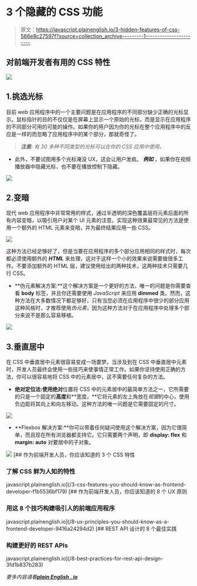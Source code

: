 # 3 个隐藏的 CSS 功能

> 原文：<https://javascript.plainenglish.io/3-hidden-features-of-css-566e8c27597f?source=collection_archive---------1----------------------->

## 对前端开发者有用的 CSS 特性

![](img/c6f3ac960f6727177de5323bf9a84a9c.png)

## 1.挑选光标

目前 web 应用程序中的一个主要问题是在应用程序的不同部分缺少正确的光标显示。鼠标指针的目的不仅仅是在屏幕上显示一个原始的光标，而是显示在应用程序的不同部分可用的可能的操作。如果你的用户因为你的光标在整个应用程序中的反应是一样的而忽略了应用程序中的某个部分，那就奇怪了。

> ***注意:*** *有 30 多种不同类型的光标可以在你的 CSS 应用中使用。*

*   此外，不要试图用多个光标淹没 UX，这会让用户发疯。 ***例如*** ，如果你在视频播放器中隐藏光标，也不要在播放控制下隐藏。

![](img/669f27226187dd22a0c87887ecdfa1eb.png)

## 2.变暗

现代 web 应用程序中非常常用的样式，通过半透明的深色覆盖层将元素后面的所有内容变暗，以吸引用户对某个 UI 元素的注意。实现这种效果最常见的方法是使用一个额外的 HTML 元素来变暗，并为最终结果应用一些 CSS。

![](img/de78efd7c47274f6c70291b695ece387.png)

这种方法已经足够好了，但是当要在应用程序的多个部分应用相同的样式时，每次都必须使用额外的 ***HTML*** 来处理，这对于这样一个小的效果来说需要做很多工作。不要添加额外的 HTML 层，建议使用给出的两种技术，这两种技术只需要几行 CSS。

*   **伪元素解决方案:**这个解决方案是一个更好的方法，唯一的问题是你需要查看 **body** 标签，并且你还需要使用 *JavaScript* 来应用 **dimmed** 类。然而，这种方法在大多数情况下都足够好，只有当您必须在应用程序中很少的部分应用这种风格时，才推荐使用*伪元素*，因为这种方法对于在应用程序中处理多个部分来说不是那么容易移植。

![](img/90d28f009fceedddabdbddaeb7bb5aed.png)

## 3.垂直居中

在 CSS 中垂直居中元素很容易变成一场噩梦。当涉及到在 CSS 中垂直居中元素时，开发人员最终会使用一些技巧来使事情正常工作。如果你坚持使用正确的方法，你可以很容易地将 CSS 中的元素居中，这不需要任何复杂的方法。

*   **绝对定位法:**使用**绝对**位置将 CSS 中的元素居中的最简单方法之一，它所需要的只是一个固定的**高度**和**宽度。**它将元素的左上角放在*视窗*的中心，使用负边距将其向上和向左移动。这种方法的唯一问题是它需要固定的尺寸。

![](img/fce33e894b4fcbb78cfd98bd45c1b868.png)

*   **Flexbox 解决方案:**你可以带着任何疑问使用这个解决方案，因为它很简单，而且现在所有浏览器都支持它。它只需要两个声明，即 **display: flex** 和 **margin: auto** 对要居中的子对象。

![](img/e3cd9f6691f36df1bf721030d4481a68.png)[](/3-css-features-you-should-know-as-frontend-developer-f1b5536bf179) [## 作为前端开发人员，你应该知道的 3 个 CSS 特性

### 了解 CSS 鲜为人知的特性

javascript.plainenglish.io](/3-css-features-you-should-know-as-frontend-developer-f1b5536bf179) [](/8-ux-principles-you-should-know-as-a-frontend-developer-9416a24294d2) [## 作为前端开发人员，你应该知道的 8 个 UX 原则

### 用这 8 个技巧构建吸引人的前端应用程序

javascript.plainenglish.io](/8-ux-principles-you-should-know-as-a-frontend-developer-9416a24294d2) [](/8-best-practices-for-rest-api-design-3fd1b837b283) [## REST API 设计的 8 个最佳实践

### 构建更好的 REST APIs

javascript.plainenglish.io](/8-best-practices-for-rest-api-design-3fd1b837b283) 

*更多内容请看*[***plain English . io***](http://plainenglish.io)